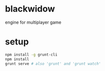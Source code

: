 # blackwidow
engine for multiplayer game

# setup
```bash
npm install -g grunt-cli
npm install
grunt serve # also 'grunt' and 'grunt watch'
```

